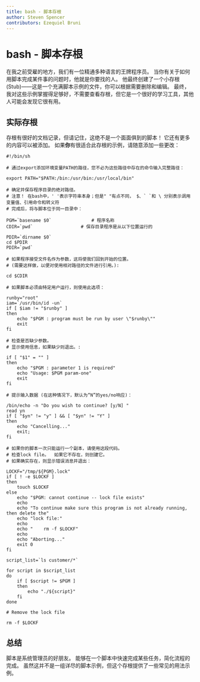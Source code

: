 ```yaml
---
title: bash - 脚本存根
author: Steven Spencer
contributors: Ezequiel Bruni
---
```


# bash - 脚本存根

在我之前受雇的地方，我们有一位精通多种语言的王牌程序员。 当你有关于如何用脚本完成某件事的问题时，他就是你要找的人。 他最终创建了一个小存根(Stub)——这是一个充满脚本示例的文件，你可以根据需要删除和编辑。 最终，我对这些示例掌握得足够好，不需要查看存根，但它是一个很好的学习工具，其他人可能会发现它很有用。

## 实际存根

存根有很好的文档记录，但请记住，这绝不是一个面面俱到的脚本！ 它还有更多的内容可以被添加。 如果**你**有很适合此存根的示例，请随意添加一些更改：

```
#!/bin/sh

# 通过export添加环境变量PATH的路径，您不必为这些路径中存在的命令输入完整路径：

export PATH="$PATH:/bin:/usr/bin:/usr/local/bin"

# 确定并保存程序目录的绝对路径。
# 注意！ 在bash中，' '表示字符串本身；但是" "有点不同， $、` `和 \ 分别表示调用变量值、引用命令和转义符
# 完成后，将与脚本位于同一目录中：

PGM=`basename $0`               # 程序名称
CDIR=`pwd`                  # 保存目录程序是从以下位置运行的

PDIR=`dirname $0`
cd $PDIR
PDIR=`pwd`

# 如果程序接受文件名作为参数，这将使我们回到开始的位置。
# (需要这样做，以便对使用相对路径的文件进行引用。):

cd $CDIR

# 如果脚本必须由特定用户运行，则使用此选项：

runby="root"
iam=`/usr/bin/id -un`
if [ $iam != "$runby" ]
then
    echo "$PGM : program must be run by user \"$runby\""
    exit
fi

# 检查是否缺少参数。
# 显示使用信息，如果缺少则退出。:

if [ "$1" = "" ]
then
    echo "$PGM : parameter 1 is required"
    echo "Usage: $PGM param-one"
    exit
fi

# 提示输入数据 (在这种情况下，默认为“N”的yes/no响应)：

/bin/echo -n "Do you wish to continue? [y/N] "
read yn
if [ "$yn" != "y" ] && [ "$yn" != "Y" ]
then
    echo "Cancelling..."
    exit;
fi

# 如果你的脚本一次只能运行一个副本，请使用这段代码。
# 检查lock file。  如果它不存在，则创建它。
# 如果确实存在，则显示错误消息并退出：

LOCKF="/tmp/${PGM}.lock"
if [ ! -e $LOCKF ]
then
    touch $LOCKF
else
    echo "$PGM: cannot continue -- lock file exists"
    echo
    echo "To continue make sure this program is not already running, then delete the"
    echo "lock file:"
    echo
    echo "    rm -f $LOCKF"
    echo
    echo "Aborting..."
    exit 0
fi

script_list=`ls customer/*`

for script in $script_list
do
    if [ $script != $PGM ]
    then
        echo "./${script}"
    fi
done

# Remove the lock file

rm -f $LOCKF
```

## 总结

脚本是系统管理员的好朋友。 能够在一个脚本中快速完成某些任务，简化流程的完成。 虽然这并不是一组详尽的脚本示例，但这个存根提供了一些常见的用法示例。
